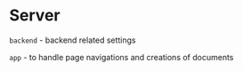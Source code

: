 # Server

`backend` - backend related settings

`app` - to handle page navigations and creations of documents